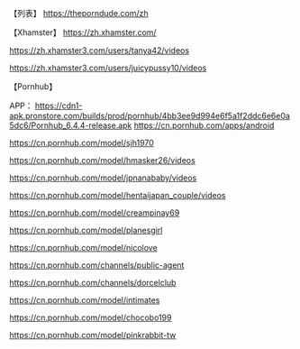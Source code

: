 【列表】
https://theporndude.com/zh

【Xhamster】
https://zh.xhamster.com/

https://zh.xhamster3.com/users/tanya42/videos

https://zh.xhamster3.com/users/juicypussy10/videos

【Pornhub】

APP：
https://cdn1-apk.pronstore.com/builds/prod/pornhub/4bb3ee9d994e6f5a1f2ddc6e6e0a5dc6/Pornhub_6.4.4-release.apk
https://cn.pornhub.com/apps/android

https://cn.pornhub.com/model/sjh1970

https://cn.pornhub.com/model/hmasker26/videos

https://cn.pornhub.com/model/jpnanababy/videos

https://cn.pornhub.com/model/hentaijapan_couple/videos

https://cn.pornhub.com/model/creampinay69

https://cn.pornhub.com/model/planesgirl

https://cn.pornhub.com/model/nicolove

https://cn.pornhub.com/channels/public-agent

https://cn.pornhub.com/channels/dorcelclub

https://cn.pornhub.com/model/intimates

https://cn.pornhub.com/model/chocobo199

https://cn.pornhub.com/model/pinkrabbit-tw
